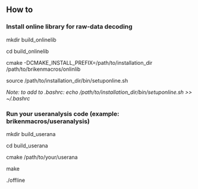 ## How to

### Install online library for raw-data decoding

mkdir build_onlinelib

cd build_onlinelib

cmake -DCMAKE_INSTALL_PREFIX=/path/to/installation_dir /path/to/brikenmacros/onlinlib

source /path/to/installation_dir/bin/setuponline.sh

*Note: to add to .bashrc: echo /path/to/installation_dir/bin/setuponline.sh >> ~/.bashrc*

###  Run your useranalysis code (example: brikenmacros/useranalysis)

mkdir build_userana

cd build_userana

cmake /path/to/your/userana

make

./offline
